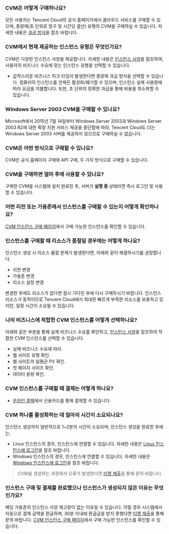 ### CVM은 어떻게 구매하나요?

모든 사용자는 Tencent Cloud의 공식 홈페이지에서 클라우드 서비스를 구매할 수 있으며, 종량제(초 단위로 청구 및 시간당 결산) 유형의 CVM을 구매하실 수 있습니다. 자세한 내용은 [과금 방식](https://intl.cloud.tencent.com/document/product/213/2180)을 참조 바랍니다.

### CVM에서 현재 제공하는 인스턴스 유형은 무엇인가요?

CVM은 다양한 인스턴스 사양을 제공합니다. 자세한 내용은 [인스턴스 사양](https://intl.cloud.tencent.com/document/product/213/11518)을 참조하여, 사용자의 비즈니스 수요에 맞는 인스턴스 유형을 선택할 수 있습니다.
- 갑작스러운 비즈니스 피크 타임이 발생한다면 종량제 과금 방식을 선택할 수 있습니다. 컴퓨터의 인스턴스를 언제든 활성화/폐기할 수 있으며, 인스턴스 실제 사용량에 따라 요금을 지불합니다. 또한, 초 단위의 정확한 과금을 통해 비용을 최소화할 수 있습니다. 

### Windows Server 2003 CVM을 구매할 수 있나요?

Microsoft에서 2015년 7월 14일부터 Windows Server 2003과 Windows Server 2003 R2에 대한 확장 지원 서비스 제공을 중단함에 따라, Tencent Cloud도 더는 Windows Server 2003 서버를 제공하지 않으므로 구매하실 수 없습니다.


### CVM은 어떤 방식으로 구매할 수 있나요?

CVM은 공식 홈페이지 구매와 API 구매, 두 가지 방식으로 구매할 수 있습니다.

### CVM을 구매하면 얼마 후에 사용할 수 있나요?

구매한 CVM을 시스템에 설치 완료한 후, 서버가 **실행 중** 상태라면 즉시 로그인 및 사용할 수 있습니다.

### 어떤 리전 또는 가용존에서 인스턴스를 구매할 수 있는지 어떻게 확인하나요?

[CVM 인스턴스 구매 페이지](http://manage.qcloud.com/shoppingcart/shop.php?tab=cvm&_ga=1.53600366.770173325.1571651505)에서 구매 가능한 인스턴스를 확인할 수 있습니다.

### 인스턴스를 구매할 때 리소스가 품절일 경우에는 어떻게 하나요?

인스턴스 생성 시 리소스 품절 문제가 발생한다면, 아래와 같이 해결하시기를 권장합니다.
- 리전 변경
- 가용존 변경
- 리소스 설정 변경

변경한 후에도 리소스가 없다면 잠시 기다린 후에 다시 구매하시기 바랍니다. 인스턴스 리소스가 동적이므로 Tencent Cloud에서 최대한 빠르게 부족한 리소스를 보충하고 있지만, 일정 시간이 소요될 수 있습니다.


### 나의 비즈니스에 적합한 CVM 인스턴스를 어떻게 선택하나요?

아래와 같은 부분을 통해 실제 비즈니스 수요를 확인하고, [인스턴스 사양](https://intl.cloud.tencent.com/document/product/213/11518)을 참조하여 적합한 CVM 인스턴스를 선택할 수 있습니다.
- 실제 비즈니스 수요에 따라.
- 웹 사이트 유형 확인.
- 웹 사이트의 일평균 PV 확인.
- 첫 페이지 사이즈 확인.
- 데이터 용량 확인.

### CVM 인스턴스를 구매할 때 결제는 어떻게 하나요?

- [온라인 결제](https://intl.cloud.tencent.com/document/product/555/7425)에서 신용카드를 통해 결제할 수 있습니다.

### CVM 하나를 활성화하는 데 얼마의 시간이 소요되나요?

인스턴스 생성까지 일반적으로 1~2분의 시간이 소요되며, 인스턴스 생성을 완료한 후에는,
- Linux 인스턴스의 경우, 인스턴스에 연결할 수 있습니다. 자세한 내용은 [Linux 인스턴스에 로그인](https://intl.cloud.tencent.com/document/product/213/5436)을 참조 바랍니다.
- Windows 인스턴스의 경우, 인스턴스에 연결할 수 있습니다. 자세한 내용은 [Windows 인스턴스에 로그인](https://intl.cloud.tencent.com/document/product/213/5435)을 참조 바랍니다.

> CVM을 생성하는 과정에서 오류가 발생한다면 [티켓 제출](https://console.cloud.tencent.com/workorder/category?level1_id=6&level2_id=7&source=0&data_title=%E4%BA%91%E6%9C%8D%E5%8A%A1%E5%99%A8CVM&step=1)을 통해 문의 바랍니다.
>

### 인스턴스 구매 및 결제를 완료했으나 인스턴스가 생성되지 않은 이유는 무엇인가요?

해당 가용존의 인스턴스 사양 재고량이 없는 이유일 수 있습니다. 이럴 경우 시스템에서 자동으로 결제 금액을 환급하며, 30분 이내에 환급금을 받지 못했다면 [티켓 제출](https://console.cloud.tencent.com/workorder/category?level1_id=6&level2_id=7&source=0&data_title=%E4%BA%91%E6%9C%8D%E5%8A%A1%E5%99%A8CVM&step=1)을 통해 문의 바랍니다.
[CVM 인스턴스 구매 페이지](http://manage.qcloud.com/shoppingcart/shop.php?tab=cvm&_ga=1.53600366.770173325.1571651505)에서 구매 가능한 인스턴스를 확인할 수 있습니다.
